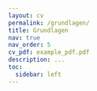 ```yaml
---
layout: cv
permalink: /grundlagen/
title: Grundlagen
nav: true
nav_order: 5
cv_pdf: example_pdf.pdf
description: ...
toc:
  sidebar: left
---
```

